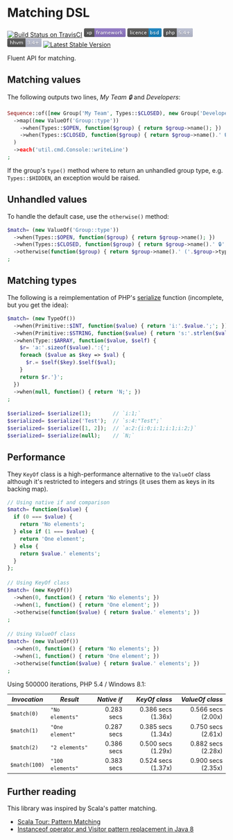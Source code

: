 Matching DSL
============

[![Build Status on TravisCI](https://secure.travis-ci.org/xp-forge/match.svg)](http://travis-ci.org/xp-forge/match)
[![XP Framework Module](https://raw.githubusercontent.com/xp-framework/web/master/static/xp-framework-badge.png)](https://github.com/xp-framework/core)
[![BSD Licence](https://raw.githubusercontent.com/xp-framework/web/master/static/licence-bsd.png)](https://github.com/xp-framework/core/blob/master/LICENCE.md)
[![Required PHP 5.4+](https://raw.githubusercontent.com/xp-framework/web/master/static/php-5_4plus.png)](http://php.net/)
[![Required HHVM 3.4+](https://raw.githubusercontent.com/xp-framework/web/master/static/hhvm-3_4plus.png)](http://hhvm.com/)
[![Latest Stable Version](https://poser.pugx.org/xp-forge/match/version.png)](https://packagist.org/packages/xp-forge/match)

Fluent API for matching.

Matching values
---------------
The following outputs two lines, *My Team 🔒* and *Developers*:

```php
Sequence::of([new Group('My Team', Types::$CLOSED), new Group('Developers', Types::$OPEN)])
  ->map((new ValueOf('Group::type'))
    ->when(Types::$OPEN, function($group) { return $group->name(); })
    ->when(Types::$CLOSED, function($group) { return $group->name().' 🔒'; })
  )
  ->each('util.cmd.Console::writeLine')
;
```

If the group's `type()` method where to return an unhandled group type, e.g. `Types::$HIDDEN`, an exception would be raised.

Unhandled values
----------------
To handle the default case, use the `otherwise()` method:

```php
$match= (new ValueOf('Group::type'))
  ->when(Types::$OPEN, function($group) { return $group->name(); })
  ->when(Types::$CLOSED, function($group) { return $group->name().' 🔒'; })
  ->otherwise(function($group) { return $group->name().' ('.$group->type()->name().')'; })
;
```

Matching types
--------------
The following is a reimplementation of PHP's [serialize](http://php.net/serialize) function (incomplete, but you get the idea):

```php
$match= (new TypeOf())
  ->when(Primitive::$INT, function($value) { return 'i:'.$value.';'; })
  ->when(Primitive::$STRING, function($value) { return 's:'.strlen($value).':"'.$value.'";'; })
  ->when(Type::$ARRAY, function($value, $self) {
    $r= 'a:'.sizeof($value).':{';
    foreach ($value as $key => $val) {
      $r.= $self($key).$self($val);
    }
    return $r.'}';
  })
  ->when(null, function() { return 'N;'; })
;

$serialized= $serialize(1);       // `i:1;`
$serialized= $serialize('Test');  // `s:4:"Test";`
$serialized= $serialize([1, 2]);  // `a:2:{i:0;i:1;i:1;i:2;}`
$serialized= $serialize(null);    // `N;`
```

Performance
-----------
They `KeyOf` class is a high-performance alternative to the `ValueOf` class although it's restricted to integers and strings (it uses them as keys in its backing map).

```php
// Using native if and comparison
$match= function($value) {
  if (0 === $value) {
    return 'No elements';
  } else if (1 === $value) {
    return 'One element';
  } else {
    return $value.' elements';
  }
};

// Using KeyOf class
$match= (new KeyOf())
  ->when(0, function() { return 'No elements'; })
  ->when(1, function() { return 'One element'; })
  ->otherwise(function($value) { return $value.' elements'; })
;

// Using ValueOf class
$match= (new ValueOf())
  ->when(0, function() { return 'No elements'; })
  ->when(1, function() { return 'One element'; })
  ->otherwise(function($value) { return $value.' elements'; })
;

```

Using 500000 iterations, PHP 5.4 / Windows 8.1:

| *Invocation*  | *Result*         | *Native if* | *KeyOf class*      | *ValueOf class*   |
| ------------- | ---------------- | ----------: | -----------------: | ----------------: |
| `$match(0)`   | `"No elements"`  | 0.283 secs  | 0.386 secs (1.36x) | 0.566 secs (2.00x) |
| `$match(1)`   | `"One element"`  | 0.287 secs  | 0.385 secs (1.34x) | 0.750 secs (2.61x) |
| `$match(2)`   | `"2 elements"`   | 0.386 secs  | 0.500 secs (1.29x) | 0.882 secs (2.28x) |
| `$match(100)` | `"100 elements"` | 0.383 secs  | 0.524 secs (1.37x) | 0.900 secs (2.35x) |



Further reading
---------------
This library was inspired by Scala's patter matching.

* [Scala Tour: Pattern Matching](http://docs.scala-lang.org/tutorials/tour/pattern-matching.html)
* [Instanceof operator and Visitor pattern replacement in Java 8](http://www.nurkiewicz.com/2013/09/instanceof-operator-and-visitor-pattern.html)